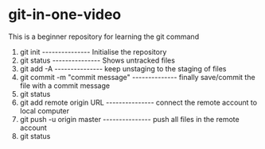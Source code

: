 # git-in-one-video
This is a beginner repository for learning the git command
1. git init     ---------------    Initialise the repository
2. git status   ---------------    Shows untracked files
3. git add -A   ---------------    keep unstaging to the staging of files 
4. git commit -m "commit message"   --------------   finally save/commit the file with a commit message
5. git status
6. git add remote origin URL   ---------------   connect the remote account to local computer
7. git push -u origin master   ---------------   push all files in the remote account
8. git status
